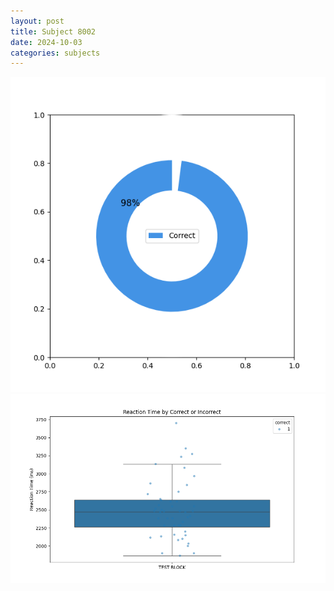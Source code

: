 ```yaml
---
layout: post
title: Subject 8002
date: 2024-10-03
categories: subjects
---
```


![](data/8002/run-2/8002_DSST_acc_{sub}.png)
![](data/8002/run-2/8002_DSST_rt.png)
